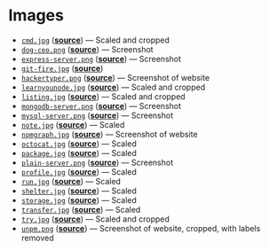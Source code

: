 # Images

*   [`cmd.jpg`](cmd.jpg)
    ([**source**](https://moodle.cmd.hva.nl/mod/page/view.php?id=1746))
    — Scaled and cropped
*   [`dog-ceo.png`](dog-ceo.png)
    ([**source**](https://dog.ceo))
    — Screenshot
*   [`express-server.png`](express-server.png)
    ([**source**](../examples/express-server))
    — Screenshot
*   [`git-fire.jpg`](git-fire.jpg)
    ([**source**](https://github.com/qw3rtman/git-fire))
*   [`hackertyper.png`](hackertyper.png)
    ([**source**](http://hackertyper.net))
    — Screenshot of website
*   [`learnyounode.jpg`](learnyounode.jpg)
    ([**source**](https://unsplash.com/photos/GX8KBbVmC6c))
    — Scaled and cropped
*   [`listing.jpg`](listing.jpg)
    ([**source**](https://unsplash.com/photos/RLw-UC03Gwc))
    — Scaled and cropped
*   [`mongodb-server.png`](mongodb-server.png)
    ([**source**](../examples/mongodb-server))
    — Screenshot
*   [`mysql-server.png`](mysql-server.png)
    ([**source**](../examples/mysql-server))
    — Screenshot
*   [`note.jpg`](note.jpg)
    ([**source**](https://unsplash.com/photos/Hb6uWq0i4MI))
    — Scaled
*   [`npmgraph.jpg`](npmgraph.jpg)
    ([**source**](http://npm.anvaka.com))
    — Screenshot of website
*   [`octocat.jpg`](octocat.jpg)
    ([**source**](https://unsplash.com/photos/Bb_X4JgSqIM))
    — Scaled
*   [`package.jpg`](package.jpg)
    ([**source**](https://unsplash.com/photos/fV4-DdSdcpI))
    — Scaled
*   [`plain-server.png`](plain-server.png)
    ([**source**](../examples/plain-server))
    — Screenshot
*   [`profile.jpg`](profile.jpg)
    ([**source**](https://unsplash.com/photos/HFkTGu30w5E))
    — Scaled
*   [`run.jpg`](run.jpg)
    ([**source**](https://unsplash.com/photos/Zp-wTck-3Zw))
    — Scaled
*   [`shelter.jpg`](shelter.jpg)
    ([**source**](https://unsplash.com/photos/NodtnCsLdTE))
    — Scaled
*   [`storage.jpg`](storage.jpg)
    ([**source**](https://unsplash.com/photos/GWOTvo3qq7U))
    — Scaled
*   [`transfer.jpg`](transfer.jpg)
    ([**source**](https://unsplash.com/photos/XAqaeyzj3NM))
    — Scaled
*   [`try.jpg`](try.jpg)
    ([**source**](https://unsplash.com/photos/xceMsVvxcd4))
    — Scaled and cropped
*   [`unpm.png`](unpm.png)
    ([**source**](https://unpm.nodesource.com))
    — Screenshot of website, cropped, with labels removed
